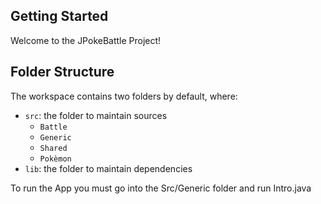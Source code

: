 ## Getting Started

Welcome to the JPokeBattle Project!

## Folder Structure

The workspace contains two folders by default, where:

- `src`: the folder to maintain sources
    - `Battle`
    - `Generic`
    - `Shared`
    - `Pokèmon`
- `lib`: the folder to maintain dependencies

To run the App you must go into the Src/Generic folder and run Intro.java
